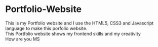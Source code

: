 # Portfolio-Website
This is my Portfolio website and I use the HTML5, CSS3 and Javascript language to make this porfolio website.
<br>
This Portfolio website shows my frontend skills and my creativity 
<br>
How are you  MS 
